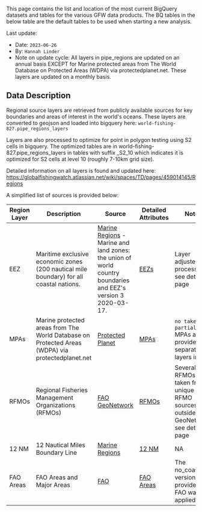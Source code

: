 This page contains the list and location of the most current BigQuery datasets and tables for the various GFW data products. The BQ tables in the below table are the default tables to be used when starting a new analysis. 

Last update:
   * Date: `2023-06-26`
   * By: `Hannah Linder`
   * Note on update cycle: All layers in pipe_regions are updated on an annual basis EXCEPT for Marine protected areas from The World Database 
     on Protected Areas (WDPA) via protectedplanet.net. These layers are updated on a monthly basis. 

## Data Description

Regional source layers are retrieved from publicly available sources for key boundaries and areas of interest in the world's oceans. These layers are converted to geojson and loaded into bigquery here: `world-fishing-827.pipe_regions_layers`

Layers are also processed to optimize for point in polygon testing using S2 cells in bigquery.  The optimized tables are in world-fishing-827.pipe_regions_layers in tables with suffix  _S2_10 which indicates it is optimized for S2 cells at level 10 (roughly 7-10km grid size).

Detailed information on all layers is found and updated here: https://globalfishingwatch.atlassian.net/wiki/spaces/TD/pages/459014145/Regions

A simplified list of sources is provided below:

| Region Layer | Description | Source | Detailed Attributes | Notes |
| --- | --- | --- | --- | --- | 
| EEZ | Maritime exclusive economic zones (200 nautical mile boundary) for all coastal nations. | [Marine Regions](https://www.marineregions.org/) - Marine and land zones: the union of world country boundaries and EEZ's version 3 2020-03-17. | [EEZs](https://globalfishingwatch.atlassian.net/wiki/spaces/TD/pages/459014157/EEZ+Boundaries) | Layer adjusted for processing, see detailed page  |
| MPAs | Marine protected areas from The World Database on Protected Areas (WDPA) via protectedplanet.net | [Protected Planet](https://www.protectedplanet.net/en/search-areas?filters[db_type][]=wdpa&filters[is_type][]=marine)| [MPAs](https://globalfishingwatch.atlassian.net/wiki/spaces/TD/pages/459112468/WDPA+Marine+MPAs) | `no take` and `partial` MPAs are provided as separate layers in BQ |
| RFMOs | Regional Fisheries Management Organizations (RFMOs) | [FAO GeoNetwork](https://geonetwork.d4science.org/geonetwork/srv/en/main.home )| [RFMOs](https://globalfishingwatch.atlassian.net/wiki/spaces/TD/pages/459472909/RFMOs) | Several RFMOs taken from unique RFMO sources outside of GeoNetwork, see detailed page |
| 12 NM | 12 Nautical Miles Boundary Line | [Marine Regions](https://www.marineregions.org/downloads.php)| [12 NM](https://globalfishingwatch.atlassian.net/wiki/spaces/TD/pages/459931976/12+NM+Boundary) | NA |
| FAO Areas | FAO Areas and Major Areas | [FAO](https://data.apps.fao.org/map/catalog/srv/eng/catalog.search#/metadata/ac02a460-da52-11dc-9d70-0017f293bd28)| [FAO Areas](https://globalfishingwatch.atlassian.net/wiki/spaces/TD/pages/460292097/FAO+Areas) | The no_coastline version provided by FAO was applied |

